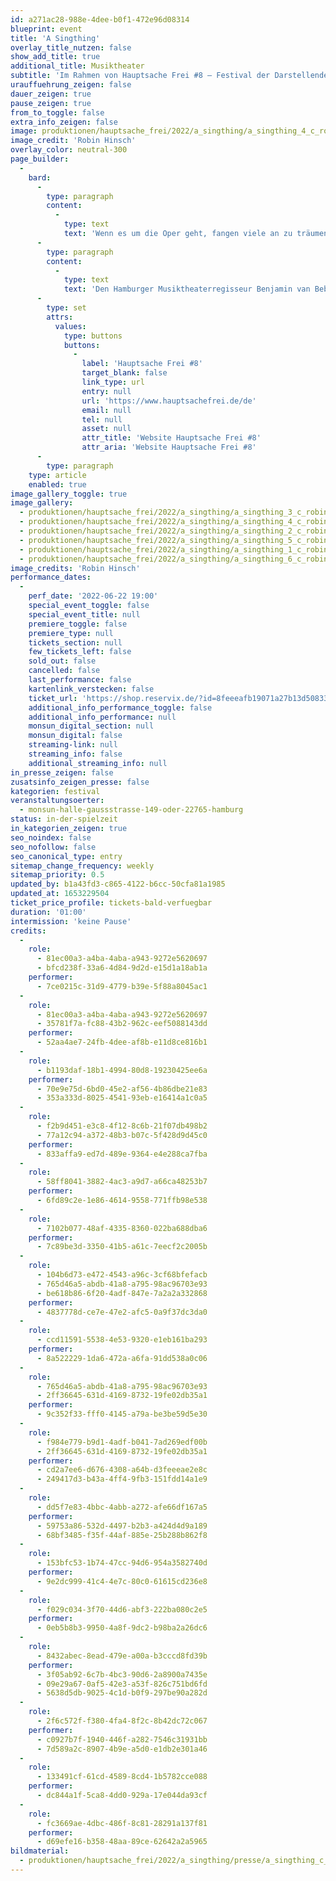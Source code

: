 ```yaml
---
id: a271ac28-988e-4dee-b0f1-472e96d08314
blueprint: event
title: 'A Singthing'
overlay_title_nutzen: false
show_add_title: true
additional_title: Musiktheater
subtitle: 'Im Rahmen von Hauptsache Frei #8 – Festival der Darstellenden Künste Hamburgs'
urauffuehrung_zeigen: false
dauer_zeigen: true
pause_zeigen: true
from_to_toggle: false
extra_info_zeigen: false
image: produktionen/hauptsache_frei/2022/a_singthing/a_singthing_4_c_robin_hinsch.jpg
image_credit: 'Robin Hinsch'
overlay_color: neutral-300
page_builder:
  -
    bard:
      -
        type: paragraph
        content:
          -
            type: text
            text: 'Wenn es um die Oper geht, fangen viele an zu träumen: von der unmittelbaren Kraft des Gesangs und von einer universellen Sprache der Musik – einer Sprache, die endlich alle verbindet. Birgt das alte Kraftwerk der Gefühle wirklich Chancen für grenzenlose Verständigung? Für „A SINGTHING“ entwickelt das Musiktheater-Duo Hofmann/van Bebber zusammen mit der Percussionistin Sabrina Ma, der Schauspielerin Athina Lange und dem Bildenden Künstler Ladislav Zajac einen viel-sinnlichen Arienabend.'
      -
        type: paragraph
        content:
          -
            type: text
            text: 'Den Hamburger Musiktheaterregisseur Benjamin van Bebber und den Zürcher Composer-Performer Leo Hofmann verbindet seit 2014 eine intensive Zusammenarbeit, in deren Zentrum Klang, Stimme und Musik als Möglichkeiten von Kommunikation und Resonanz stehen. Zu zweit oder mit wechselnden Kollaborateur*innen zeigte das Duo diverse Musiktheater, Performances und Installationen; u.a. auf Kampnagel Hamburg, in der Elbphilharmonie, im Radialsystem Berlin, im Ballhaus Ost und am Theater Neumarkt Zürich.'
      -
        type: set
        attrs:
          values:
            type: buttons
            buttons:
              -
                label: 'Hauptsache Frei #8'
                target_blank: false
                link_type: url
                entry: null
                url: 'https://www.hauptsachefrei.de/de'
                email: null
                tel: null
                asset: null
                attr_title: 'Website Hauptsache Frei #8'
                attr_aria: 'Website Hauptsache Frei #8'
      -
        type: paragraph
    type: article
    enabled: true
image_gallery_toggle: true
image_gallery:
  - produktionen/hauptsache_frei/2022/a_singthing/a_singthing_3_c_robin_hinsch.jpg
  - produktionen/hauptsache_frei/2022/a_singthing/a_singthing_4_c_robin_hinsch.jpg
  - produktionen/hauptsache_frei/2022/a_singthing/a_singthing_2_c_robin_hinsch.jpg
  - produktionen/hauptsache_frei/2022/a_singthing/a_singthing_5_c_robin_hinsch.jpg
  - produktionen/hauptsache_frei/2022/a_singthing/a_singthing_1_c_robin_hinsch.jpg
  - produktionen/hauptsache_frei/2022/a_singthing/a_singthing_6_c_robin_hinsch.jpg
image_credits: 'Robin Hinsch'
performance_dates:
  -
    perf_date: '2022-06-22 19:00'
    special_event_toggle: false
    special_event_title: null
    premiere_toggle: false
    premiere_type: null
    tickets_section: null
    few_tickets_left: false
    sold_out: false
    cancelled: false
    last_performance: false
    kartenlink_verstecken: false
    ticket_url: 'https://shop.reservix.de/?id=8feeeafb19071a27b13d5083379d95183e9ab490f2f135faf80b2fecfc1ba00f2aba7ad8945f4a4292549eb86feddc1b&vID=7337&eventGrpID=405049&eventID=1945135'
    additional_info_performance_toggle: false
    additional_info_performance: null
    monsun_digital_section: null
    monsun_digital: false
    streaming-link: null
    streaming_info: false
    additional_streaming_info: null
in_presse_zeigen: false
zusatsinfo_zeigen_presse: false
kategorien: festival
veranstaltungsoerter:
  - monsun-halle-gaussstrasse-149-oder-22765-hamburg
status: in-der-spielzeit
in_kategorien_zeigen: true
seo_noindex: false
seo_nofollow: false
seo_canonical_type: entry
sitemap_change_frequency: weekly
sitemap_priority: 0.5
updated_by: b1a43fd3-c865-4122-b6cc-50cfa81a1985
updated_at: 1653229504
ticket_price_profile: tickets-bald-verfuegbar
duration: '01:00'
intermission: 'keine Pause'
credits:
  -
    role:
      - 81ec00a3-a4ba-4aba-a943-9272e5620697
      - bfcd238f-33a6-4d84-9d2d-e15d1a18ab1a
    performer:
      - 7ce0215c-31d9-4779-b39e-5f88a8045ac1
  -
    role:
      - 81ec00a3-a4ba-4aba-a943-9272e5620697
      - 35781f7a-fc88-43b2-962c-eef5088143dd
    performer:
      - 52aa4ae7-24fb-4dee-af8b-e11d8ce816b1
  -
    role:
      - b1193daf-18b1-4994-80d8-19230425ee6a
    performer:
      - 70e9e75d-6bd0-45e2-af56-4b86dbe21e83
      - 353a333d-8025-4541-93eb-e16414a1c0a5
  -
    role:
      - f2b9d451-e3c8-4f12-8c6b-21f07db498b2
      - 77a12c94-a372-48b3-b07c-5f428d9d45c0
    performer:
      - 833affa9-ed7d-489e-9364-e4e288ca7fba
  -
    role:
      - 58ff8041-3882-4ac3-a9d7-a66ca48253b7
    performer:
      - 6fd89c2e-1e86-4614-9558-771ffb98e538
  -
    role:
      - 7102b077-48af-4335-8360-022ba688dba6
    performer:
      - 7c89be3d-3350-41b5-a61c-7eecf2c2005b
  -
    role:
      - 104b6d73-e472-4543-a96c-3cf68bfefacb
      - 765d46a5-abdb-41a8-a795-98ac96703e93
      - be618b86-6f20-4adf-847e-7a2a2a332868
    performer:
      - 4837778d-ce7e-47e2-afc5-0a9f37dc3da0
  -
    role:
      - ccd11591-5538-4e53-9320-e1eb161ba293
    performer:
      - 8a522229-1da6-472a-a6fa-91dd538a0c06
  -
    role:
      - 765d46a5-abdb-41a8-a795-98ac96703e93
      - 2ff36645-631d-4169-8732-19fe02db35a1
    performer:
      - 9c352f33-fff0-4145-a79a-be3be59d5e30
  -
    role:
      - f984e779-b9d1-4adf-b041-7ad269edf00b
      - 2ff36645-631d-4169-8732-19fe02db35a1
    performer:
      - cd2a7ee6-d676-4308-a64b-d3feeeae2e8c
      - 249417d3-b43a-4ff4-9fb3-151fdd14a1e9
  -
    role:
      - dd5f7e83-4bbc-4abb-a272-afe66df167a5
    performer:
      - 59753a86-532d-4497-b2b3-a424d4d9a189
      - 68bf3485-f35f-44af-885e-25b288b862f8
  -
    role:
      - 153bfc53-1b74-47cc-94d6-954a3582740d
    performer:
      - 9e2dc999-41c4-4e7c-80c0-61615cd236e8
  -
    role:
      - f029c034-3f70-44d6-abf3-222ba080c2e5
    performer:
      - 0eb5b8b3-9950-4a8f-9dc2-b98ba2a26dc6
  -
    role:
      - 8432abec-8ead-479e-a00a-b3cccd8fd39b
    performer:
      - 3f05ab92-6c7b-4bc3-90d6-2a8900a7435e
      - 09e29a67-0af5-42e3-a53f-826c751bd6fd
      - 5638d5db-9025-4c1d-b0f9-297be90a282d
  -
    role:
      - 2f6c572f-f380-4fa4-8f2c-8b42dc72c067
    performer:
      - c0927b7f-1940-446f-a282-7546c31931bb
      - 7d589a2c-8907-4b9e-a5d0-e1db2e301a46
  -
    role:
      - 133491cf-61cd-4589-8cd4-1b5782cce088
    performer:
      - dc844a1f-5ca8-4dd0-929a-17e044da93cf
  -
    role:
      - fc3669ae-4dbc-486f-8c81-28291a137f81
    performer:
      - d69efe16-b358-48aa-89ce-62642a2a5965
bildmaterial:
  - produktionen/hauptsache_frei/2022/a_singthing/presse/a_singthing_c_robin_hinsch_monsun.zip
---
```

